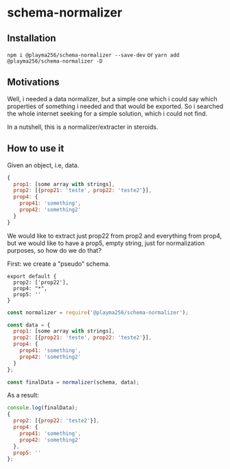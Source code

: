 # schema-normalizer
## Installation
`npm i @playma256/schema-normalizer --save-dev` or `yarn add @playma256/schema-normalizer -D`

## Motivations
Well, i needed a data normalizer, but a simple one which i could say which properties of something i needed and that would be exported.
So i searched the whole internet seeking for a simple solution, which i could not find.

In a nutshell, this is a normalizer/extracter in steroids.

## How to use it
Given an object, i.e, data.

```javascript
{
  prop1: [some array with strings],
  prop2: [{prop21: 'teste', prop22: 'teste2'}],
  prop4: {
    prop41: 'something',
    prop42: 'something2'
  }
}
```

We would like to extract just prop22 from prop2 and everything from prop4, but we would like to have a prop5, empty string, just for normalization purposes, so how do we do that?

First: we create a "pseudo" schema.

```
export default {
  prop2: ['prop22'],
  prop4: "*",
  prop5: ''
}
```

``` javascript
const normalizer = require('@playma256/schema-normalizer');

const data = {
  prop1: [some array with strings],
  prop2: [{prop21: 'teste', prop22: 'teste2'}],
  prop4: {
    prop41: 'something',
    prop42: 'something2'
  }
};

const finalData = normalizer(schema, data);
```

As a result:
```javascript
console.log(finalData);
{
  prop2: [{prop22: 'teste2'}],
  prop4: {
    prop41: 'something',
    prop42: 'something2'
  },
  prop5: ''
};
```
